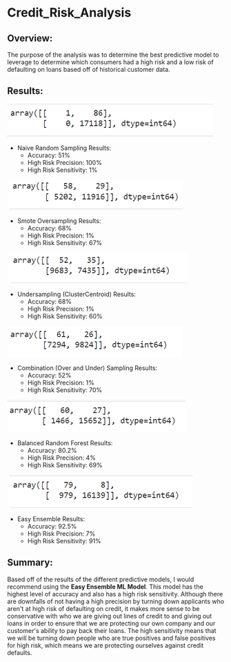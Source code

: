 # Credit_Risk_Analysis

## Overview:
The purpose of the analysis was to determine the best predictive model to leverage to determine which consumers had a high risk and a low risk of defaulting on loans based off of historical customer data. 
## Results:
![alt text](https://github.com/griswld2/Credit_Risk_Analysis/blob/main/images/naive_sampling.PNG)
* Naive Random Sampling Results:
    * Accuracy: 51%
    * High Risk Precision: 100%
    * High Risk Sensitivity: 1%
  <p> </p>
![alt text](https://github.com/griswld2/Credit_Risk_Analysis/blob/main/images/smote_sampling.PNG)
* Smote Oversampling Results:
    * Accuracy: 68%
    * High Risk Precision: 1%
    * High Risk Sensitivity: 67%
    <p> </p>
![alt text](https://github.com/griswld2/Credit_Risk_Analysis/blob/main/images/undersampling.PNG)
* Undersampling (ClusterCentroid) Results:
    * Accuracy: 68%
    * High Risk Precision: 1%
    * High Risk Sensitivity: 60%
  <p> </p>
 ![alt text](https://github.com/griswld2/Credit_Risk_Analysis/blob/main/images/combo_Sampling.PNG)
* Combination (Over and Under) Sampling Results:
    * Accuracy: 52%
    * High Risk Precision: 1%
    * High Risk Sensitivity: 70%
    <p> </p>
![alt text](https://github.com/griswld2/Credit_Risk_Analysis/blob/main/images/balanced_forest.PNG)
* Balanced Random Forest Results:
    * Accuracy: 80.2%
    * High Risk Precision: 4%
    * High Risk Sensitivity: 69%
    <p> </p>
![alt text](https://github.com/griswld2/Credit_Risk_Analysis/blob/main/images/eec_sampling.PNG)
* Easy Ensemble Results:
    * Accuracy: 92.5%
    * High Risk Precision: 7% 
    * High Risk Sensitivity: 91%
 
## Summary:
Based off of the results of the different predictive models, I would recommend using the <b>Easy Ensemble ML Model</b>. This model has the highest level of accuracy and also has a high risk sensitivity. Although there are downfalls of not having a high precision by turning down applicants who aren't at high risk of defaulting on credit, it makes more sense to be conservative with who we are giving out lines of credit to and giving out loans in order to ensure that we are protecting our own company and our customer's ability to pay back their loans. The high sensitivity means that we will be turning down people who are true positives and false positives for high risk, which means we are protecting ourselves against credit defaults.  
